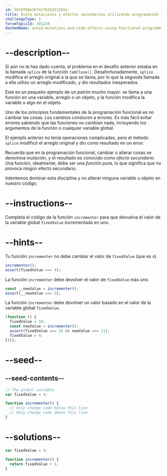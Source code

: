 ```yaml
---
id: 587d7b8e367417b2b2512b5e
title: Evita mutaciones y efectos secundarios utilizando programación funcional
challengeType: 1
forumTopicId: 301228
dashedName: avoid-mutations-and-side-effects-using-functional-programming
---
```


# --description--

Si aún no te has dado cuenta, el problema en el desafío anterior estaba en la llamada `splice` de la función `tabClose()`. Desafortunadamente, `splice` modifica el arreglo original a la que se llama, por lo que la segunda llamada a ella utilizo un arreglo modificado, y dio resultados inesperados.

Este es un pequeño ejemplo de un patrón mucho mayor: se llama a una función en una variable, arreglo o un objeto, y la función modifica la variable o algo en el objeto.

Uno de los principios fundamentales de la programación funcional es no cambiar las cosas. Los cambios conducen a errores. Es más fácil evitar errores sabiendo que las funciones no cambian nada, incluyendo los argumentos de la función o cualquier variable global.

El ejemplo anterior no tenía operaciones complicadas, pero el método `splice` modificó el arreglo original y dio como resultado en un error.

Recuerda que en la programación funcional, cambiar o alterar cosas se denomina <dfn>mutación</dfn>, y el resultado es conocido como <dfn>efecto secundario</dfn>. Una función, idealmente, debe ser una <dfn>función pura</dfn>, lo que significa que no provoca ningún efecto secundario.

Intentemos dominar esta disciplina y no alterar ninguna variable u objeto en nuestro código.

# --instructions--

Completa el código de la función `incrementer` para que devuelva el valor de la variable global `fixedValue` incrementada en uno.

# --hints--

Tu función `incrementer` no debe cambiar el valor de `fixedValue` (que es `4`).

```js
incrementer();
assert(fixedValue === 4);
```

La función `incrementer` debe devolver el valor de `fixedValue` más uno.

```js
const __newValue = incrementer();
assert(__newValue === 5);
```

La función `incrementer` debe devolver un valor basado en el valor de la variable global `fixedValue`.

```js
(function () {
  fixedValue = 10;
  const newValue = incrementer();
  assert(fixedValue === 10 && newValue === 11);
  fixedValue = 4;
})();
```

# --seed--

## --seed-contents--

```js
// The global variable
var fixedValue = 4;

function incrementer() {
  // Only change code below this line
  // Only change code above this line
}
```

# --solutions--

```js
var fixedValue = 4;

function incrementer() {
  return fixedValue + 1;
}
```
